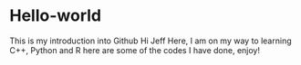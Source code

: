 # Hello-world
This is my introduction into Github
Hi Jeff Here,
I am on my way to learning C++, Python and R here are some of the codes I have done, enjoy!
